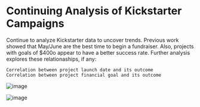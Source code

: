 # Continuing Analysis of Kickstarter Campaigns
Continue to analyze Kickstarter data to uncover trends.  Previous work showed that May/June are the best time to begin a fundraiser.  Also, projects with goals of $400o appear to have a better success rate.  Further analysis explores these relationaships, if any:

    Correlation between project launch date and its outcome
    Correlation between project financial goal and its outcome
    
   ![image](https://user-images.githubusercontent.com/84471904/123290312-035d6e80-d4c6-11eb-9eb6-3498a3f9b4bb.png)


![image](https://user-images.githubusercontent.com/84471904/123289803-9e097d80-d4c5-11eb-96ce-534a19a0e6a1.png)
